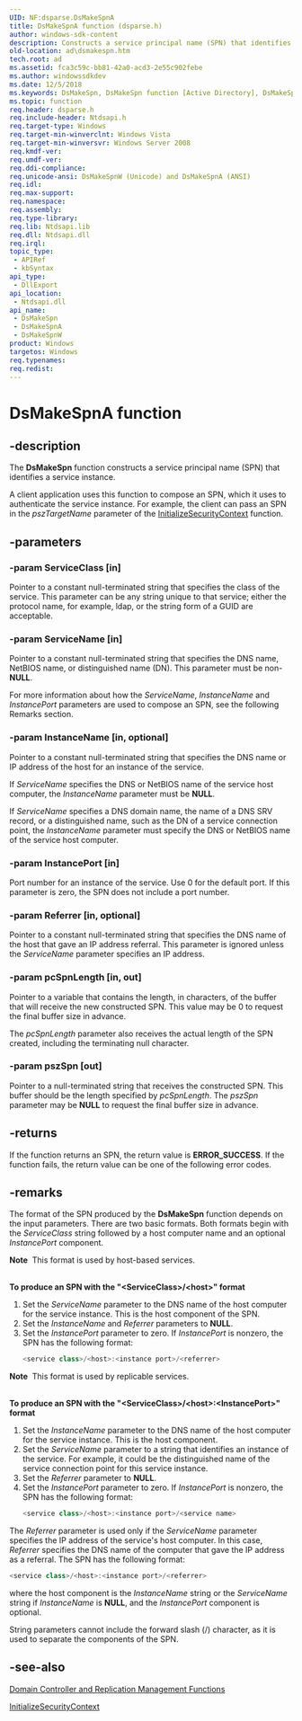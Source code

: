 ```yaml
---
UID: NF:dsparse.DsMakeSpnA
title: DsMakeSpnA function (dsparse.h)
author: windows-sdk-content
description: Constructs a service principal name (SPN) that identifies a service instance.
old-location: ad\dsmakespn.htm
tech.root: ad
ms.assetid: fca3c59c-bb81-42a0-acd3-2e55c902febe
ms.author: windowssdkdev
ms.date: 12/5/2018
ms.keywords: DsMakeSpn, DsMakeSpn function [Active Directory], DsMakeSpnA, DsMakeSpnW, _glines_dsmakespn, ad.dsmakespn, dsparse/DsMakeSpn, dsparse/DsMakeSpnA, dsparse/DsMakeSpnW
ms.topic: function
req.header: dsparse.h
req.include-header: Ntdsapi.h
req.target-type: Windows
req.target-min-winverclnt: Windows Vista
req.target-min-winversvr: Windows Server 2008
req.kmdf-ver: 
req.umdf-ver: 
req.ddi-compliance: 
req.unicode-ansi: DsMakeSpnW (Unicode) and DsMakeSpnA (ANSI)
req.idl: 
req.max-support: 
req.namespace: 
req.assembly: 
req.type-library: 
req.lib: Ntdsapi.lib
req.dll: Ntdsapi.dll
req.irql: 
topic_type:
 - APIRef
 - kbSyntax
api_type:
 - DllExport
api_location:
 - Ntdsapi.dll
api_name:
 - DsMakeSpn
 - DsMakeSpnA
 - DsMakeSpnW
product: Windows
targetos: Windows
req.typenames: 
req.redist: 
---
```


# DsMakeSpnA function


## -description


The <b>DsMakeSpn</b> function constructs a service principal name (SPN) that identifies a service instance.

A client application uses this function to compose an SPN, which it uses to authenticate the service instance. For example, the client can pass an SPN in the <i>pszTargetName</i> parameter of the 
<a href="https://msdn.microsoft.com/library/Aa375506(v=VS.85).aspx">InitializeSecurityContext</a> function.


## -parameters




### -param ServiceClass [in]

Pointer to a constant null-terminated string that specifies the class of the service. This parameter can be any string unique to that service; either the protocol name, for example, ldap, or the string form of a GUID are acceptable.


### -param ServiceName [in]

Pointer to a constant null-terminated string that specifies the DNS name, NetBIOS name, or distinguished name (DN). This parameter must be non-<b>NULL</b>.

For more information about how the <i>ServiceName</i>, <i>InstanceName</i> and <i>InstancePort</i> parameters are used to compose an SPN, see the following Remarks section.


### -param InstanceName [in, optional]

Pointer to a constant null-terminated string that specifies the DNS name or IP address of the host for an instance of the service.

If <i>ServiceName</i> specifies the DNS or NetBIOS name of the service host computer, the <i>InstanceName</i> parameter must be <b>NULL</b>.

If <i>ServiceName</i> specifies a DNS domain name, the name of a DNS SRV record, or a distinguished name, such as the DN of a service connection point, the <i>InstanceName</i> parameter must specify the DNS or NetBIOS name of the service host computer.


### -param InstancePort [in]

Port number for an instance of the service. Use 0 for the default port. If this parameter is zero, the SPN does not include a port number.


### -param Referrer [in, optional]

Pointer to a constant null-terminated string that specifies the DNS name of the host that gave an IP address referral. This parameter is ignored unless the <i>ServiceName</i> parameter specifies an IP address.


### -param pcSpnLength [in, out]

Pointer to a variable that contains the length, in characters, of the buffer that will receive the new constructed SPN. This value may be 0 to request the final buffer size in advance.

The <i>pcSpnLength</i> parameter also receives the actual length of the SPN created, including the terminating null character.


### -param pszSpn [out]

Pointer to a null-terminated string that receives the constructed SPN. This buffer should be the length specified by <i>pcSpnLength</i>. The <i>pszSpn</i> parameter may be <b>NULL</b> to request the final buffer size in advance.


## -returns



If the function returns an SPN, the return value is <b>ERROR_SUCCESS</b>. If the function fails, the return value can be one of the following error codes.




## -remarks



The format of the SPN produced by the <b>DsMakeSpn</b> function depends on the input parameters. There are two basic formats. Both formats begin with the <i>ServiceClass</i> string followed by a host computer name and an optional <i>InstancePort</i> component.

<div class="alert"><b>Note</b>  This format is used by host-based services.</div>
<div> </div>
<p class="proch"><img alt="" src="../common/wedge.gif"/><b>To produce an SPN with the "&lt;ServiceClass&gt;/&lt;host&gt;" format</b>

<ol>
<li>Set the <i>ServiceName</i> parameter to the DNS name of the host computer for the service instance. This is the host component of the SPN.</li>
<li>Set the <i>InstanceName</i> and <i>Referrer</i> parameters to <b>NULL</b>.</li>
<li>
Set the <i>InstancePort</i> parameter to zero. If <i>InstancePort</i> is nonzero, the SPN has the following format:


```cpp
<service class>/<host>:<instance port>/<referrer>
```


</li>
</ol>
<div class="alert"><b>Note</b>  This format is used by replicable services.</div>
<div> </div>
<p class="proch"><img alt="" src="../common/wedge.gif"/><b>To produce an SPN with the "&lt;ServiceClass&gt;/&lt;host&gt;:&lt;InstancePort&gt;" format</b>

<ol>
<li>Set the <i>InstanceName</i> parameter to the DNS name of the host computer for the service instance. This is the host component.</li>
<li>Set the <i>ServiceName</i> parameter to a string that identifies an instance of the service. For example, it could be the distinguished name of the service connection point for this service instance.</li>
<li>Set the <i>Referrer</i> parameter to <b>NULL</b>.</li>
<li>
Set the <i>InstancePort</i> parameter to zero. If <i>InstancePort</i> is nonzero, the SPN has the following format:


```cpp
<service class>/<host>:<instance port>/<service name>
```


</li>
</ol>
The <i>Referrer</i> parameter is used only if the <i>ServiceName</i> parameter specifies the IP address of the service's host computer. In this case, <i>Referrer</i> specifies the DNS name of the computer that gave the IP address as a referral. The SPN has the following format:


```cpp
<service class>/<host>:<instance port>/<referrer>
```


where the host component is the <i>InstanceName</i> string or the <i>ServiceName</i> string if <i>InstanceName</i> is <b>NULL</b>, and the <i>InstancePort</i> component is optional.

String parameters cannot include the forward slash (/) character, as it is used to separate the components of the SPN.




## -see-also




<a href="https://msdn.microsoft.com/a92783c2-ffb8-473e-8484-1c05ca5453ff">Domain Controller and Replication Management Functions</a>



<a href="https://msdn.microsoft.com/library/Aa375506(v=VS.85).aspx">InitializeSecurityContext</a>
 

 

